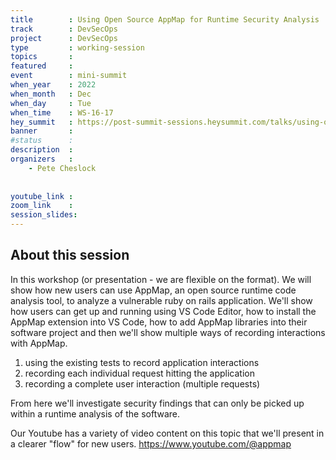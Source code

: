 ```yaml
---
title        : Using Open Source AppMap for Runtime Security Analysis
track        : DevSecOps
project      : DevSecOps
type         : working-session
topics       : 
featured     :
event        : mini-summit
when_year    : 2022
when_month   : Dec
when_day     : Tue
when_time    : WS-16-17
hey_summit   : https://post-summit-sessions.heysummit.com/talks/using-open-source-appmap-for-runtime-security-analysis/
banner       : 
#status      : 
description  :
organizers   :
    - Pete Cheslock
    
     
youtube_link : 
zoom_link    : 
session_slides:
---
```




## About this session
In this workshop (or presentation - we are flexible on the format). We will show how new users can use AppMap, an open source runtime code analysis tool, to analyze a vulnerable ruby on rails application.  We'll show how users can get up and running using VS Code Editor, how to install the AppMap extension into VS Code, how to add AppMap libraries into their software project and then we'll show multiple ways of recording interactions with AppMap. 

1) using the existing tests to record application interactions
2) recording each individual request hitting the application
3) recording a complete user interaction (multiple requests)

From here we'll investigate security findings that can only be picked up within a runtime analysis of the software. 

Our Youtube has a variety of video content on this topic that we'll present in a clearer "flow" for new users.  https://www.youtube.com/@appmap
